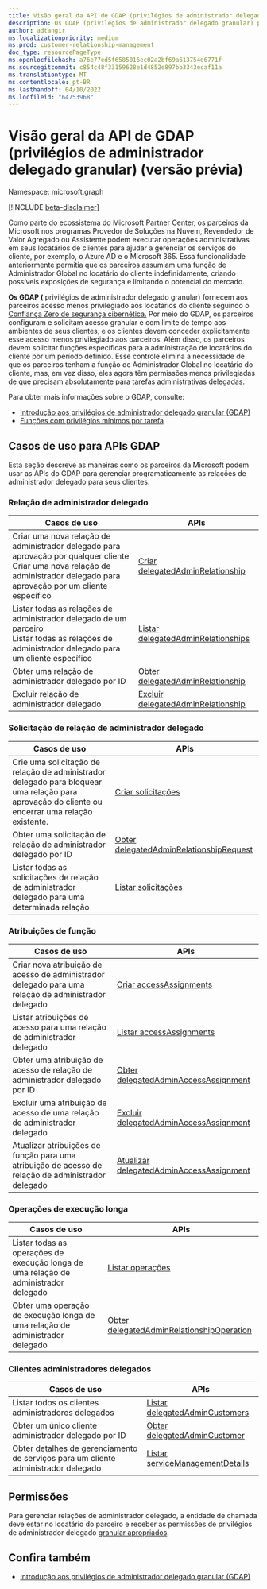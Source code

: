 ```yaml
---
title: Visão geral da API de GDAP (privilégios de administrador delegado granular) (versão prévia)
description: Os GDAP (privilégios de administrador delegado granular) permitem que os parceiros da Microsoft configurem e solicitem acesso granular e com limite de tempo aos ambientes de seus clientes, permitindo que os clientes apliquem um acesso menos privilegiado para parceiros da Microsoft.
author: adtangir
ms.localizationpriority: medium
ms.prod: customer-relationship-management
doc_type: resourcePageType
ms.openlocfilehash: a76e77ed5f6585016ec02a2bf69a613754d6771f
ms.sourcegitcommit: c854c48f33159628e1d4852e897bb3343ecaf11a
ms.translationtype: MT
ms.contentlocale: pt-BR
ms.lasthandoff: 04/10/2022
ms.locfileid: "64753968"
---
```

# <a name="granular-delegated-admin-privileges-gdap-api-overview-preview"></a>Visão geral da API de GDAP (privilégios de administrador delegado granular) (versão prévia)

Namespace: microsoft.graph

[!INCLUDE [beta-disclaimer](../../includes/beta-disclaimer.md)]

Como parte do ecossistema do Microsoft Partner Center, os parceiros da Microsoft nos programas Provedor de Soluções na Nuvem, Revendedor de Valor Agregado ou Assistente podem executar operações administrativas em seus locatários de clientes para ajudar a gerenciar os serviços do cliente, por exemplo, o Azure AD e o Microsoft 365. Essa funcionalidade anteriormente permitia que os parceiros assumiam uma função de Administrador Global no locatário do cliente indefinidamente, criando possíveis exposições de segurança e limitando o potencial do mercado.

**Os GDAP (** privilégios de administrador delegado granular) fornecem aos parceiros acesso menos privilegiado aos locatários do cliente seguindo o [Confiança Zero de segurança cibernética.](/security/zero-trust/) Por meio do GDAP, os parceiros configuram e solicitam acesso granular e com limite de tempo aos ambientes de seus clientes, e os clientes devem conceder explicitamente esse acesso menos privilegiado aos parceiros. Além disso, os parceiros devem solicitar funções específicas para a administração de locatários do cliente por um período definido. Esse controle elimina a necessidade de que os parceiros tenham a função de Administrador Global no locatário do cliente, mas, em vez disso, eles agora têm permissões menos privilegiadas de que precisam absolutamente para tarefas administrativas delegadas.

Para obter mais informações sobre o GDAP, consulte:
+ [Introdução aos privilégios de administrador delegado granular (GDAP)](/partner-center/gdap-introduction)
+ [Funções com privilégios mínimos por tarefa](/partner-center/gdap-least-privileged-roles-by-task)

## <a name="use-cases-for-gdap-apis"></a>Casos de uso para APIs GDAP

Esta seção descreve as maneiras como os parceiros da Microsoft podem usar as APIs do GDAP para gerenciar programaticamente as relações de administrador delegado para seus clientes.

### <a name="delegated-admin-relationship"></a>Relação de administrador delegado

| Casos de uso | APIs |
|--|--|
| Criar uma nova relação de administrador delegado para aprovação por qualquer cliente <br/> Criar uma nova relação de administrador delegado para aprovação por um cliente específico | [Criar delegatedAdminRelationship](../api/tenantrelationship-post-delegatedadminrelationships.md) |
| Listar todas as relações de administrador delegado de um parceiro <br/> Listar todas as relações de administrador delegado para um cliente específico | [Listar delegatedAdminRelationships](../api/tenantrelationship-list-delegatedadminrelationships.md) |
| Obter uma relação de administrador delegado por ID | [Obter delegatedAdminRelationship](../api/delegatedadminrelationship-get.md)  |
| Excluir relação de administrador delegado | [Excluir delegatedAdminRelationship](../api/delegatedadminrelationship-delete.md) |

### <a name="delegated-admin-relationship-request"></a>Solicitação de relação de administrador delegado

| Casos de uso | APIs |
|--|--|
| Crie uma solicitação de relação de administrador delegado para bloquear uma relação para aprovação do cliente ou encerrar uma relação existente. | [Criar solicitações](../api/delegatedadminrelationship-post-requests.md) |
| Obter uma solicitação de relação de administrador delegado por ID | [Obter delegatedAdminRelationshipRequest](../api/delegatedadminrelationshiprequest-get.md) |
| Listar todas as solicitações de relação de administrador delegado para uma determinada relação | [Listar solicitações](../api/delegatedadminrelationship-list-requests.md) |


### <a name="role-assignments"></a>Atribuições de função

| Casos de uso | APIs |
|--|--|
| Criar nova atribuição de acesso de administrador delegado para uma relação de administrador delegado | [Criar accessAssignments](../api/delegatedadminrelationship-post-accessassignments.md) |
| Listar atribuições de acesso para uma relação de administrador delegado | [Listar accessAssignments](../api/delegatedadminrelationship-list-accessassignments.md) |
| Obter uma atribuição de acesso de relação de administrador delegado por ID | [Obter delegatedAdminAccessAssignment](../api/delegatedadminaccessassignment-get.md) |
| Excluir uma atribuição de acesso de uma relação de administrador delegado | [Excluir delegatedAdminAccessAssignment](../api/delegatedadminaccessassignment-delete.md) |
| Atualizar atribuições de função para uma atribuição de acesso de relação de administrador delegado | [Atualizar delegatedAdminAccessAssignment](../api/delegatedadminaccessassignment-update.md) |

### <a name="long-running-operations"></a>Operações de execução longa

| Casos de uso | APIs |
|--|--|
| Listar todas as operações de execução longa de uma relação de administrador delegado | [Listar operações](../api/delegatedadminrelationship-list-operations.md) |
| Obter uma operação de execução longa de uma relação de administrador delegado | [Obter delegatedAdminRelationshipOperation](../api/delegatedadminrelationshipoperation-get.md) |


### <a name="delegated-admin-customers"></a>Clientes administradores delegados

| Casos de uso | APIs |
|--|--|
| Listar todos os clientes administradores delegados | [Listar delegatedAdminCustomers](../api/tenantrelationship-list-delegatedadmincustomers.md)|
| Obter um único cliente administrador delegado por ID | [Obter delegatedAdminCustomer](../api/delegatedadmincustomer-get.md) |
| Obter detalhes de gerenciamento de serviços para um cliente administrador delegado | [Listar serviceManagementDetails](../api/delegatedadmincustomer-list-servicemanagementdetails.md) |

## <a name="permissions"></a>Permissões

Para gerenciar relações de administrador delegado, a entidade de chamada deve estar no locatário do parceiro e receber as permissões de privilégios de administrador delegado [granular apropriados](/graph/permissions-reference#delegated-admin-relationship-permissions).


## <a name="see-also"></a>Confira também

+ [Introdução aos privilégios de administrador delegado granular (GDAP)](/partner-center/gdap-introduction)